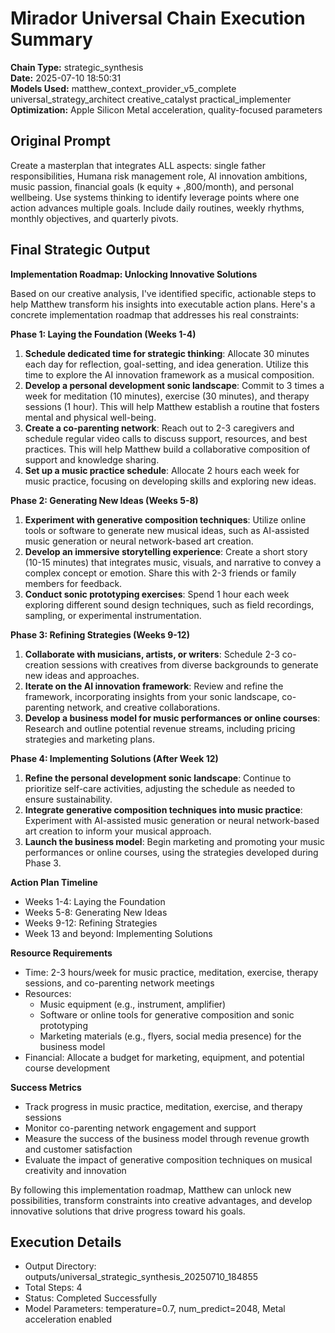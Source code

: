 # Mirador Universal Chain Execution Summary

**Chain Type:** strategic_synthesis  
**Date:** 2025-07-10 18:50:31  
**Models Used:** matthew_context_provider_v5_complete universal_strategy_architect creative_catalyst practical_implementer
**Optimization:** Apple Silicon Metal acceleration, quality-focused parameters

## Original Prompt
Create a masterplan that integrates ALL aspects: single father responsibilities, Humana risk management role, AI innovation ambitions, music passion, financial goals (k equity + 
  ,800/month), and personal wellbeing. Use systems thinking to identify leverage points where one action advances multiple goals. Include daily routines, weekly rhythms, monthly objectives, and quarterly pivots.

## Final Strategic Output
**Implementation Roadmap: Unlocking Innovative Solutions**

Based on our creative analysis, I've identified specific, actionable steps to help Matthew transform his insights into executable action plans. Here's a concrete implementation roadmap that addresses his real constraints:

**Phase 1: Laying the Foundation (Weeks 1-4)**

1. **Schedule dedicated time for strategic thinking**: Allocate 30 minutes each day for reflection, goal-setting, and idea generation. Utilize this time to explore the AI innovation framework as a musical composition.
2. **Develop a personal development sonic landscape**: Commit to 3 times a week for meditation (10 minutes), exercise (30 minutes), and therapy sessions (1 hour). This will help Matthew establish a routine that fosters mental and physical well-being.
3. **Create a co-parenting network**: Reach out to 2-3 caregivers and schedule regular video calls to discuss support, resources, and best practices. This will help Matthew build a collaborative composition of support and knowledge sharing.
4. **Set up a music practice schedule**: Allocate 2 hours each week for music practice, focusing on developing skills and exploring new ideas.

**Phase 2: Generating New Ideas (Weeks 5-8)**

1. **Experiment with generative composition techniques**: Utilize online tools or software to generate new musical ideas, such as AI-assisted music generation or neural network-based art creation.
2. **Develop an immersive storytelling experience**: Create a short story (10-15 minutes) that integrates music, visuals, and narrative to convey a complex concept or emotion. Share this with 2-3 friends or family members for feedback.
3. **Conduct sonic prototyping exercises**: Spend 1 hour each week exploring different sound design techniques, such as field recordings, sampling, or experimental instrumentation.

**Phase 3: Refining Strategies (Weeks 9-12)**

1. **Collaborate with musicians, artists, or writers**: Schedule 2-3 co-creation sessions with creatives from diverse backgrounds to generate new ideas and approaches.
2. **Iterate on the AI innovation framework**: Review and refine the framework, incorporating insights from your sonic landscape, co-parenting network, and creative collaborations.
3. **Develop a business model for music performances or online courses**: Research and outline potential revenue streams, including pricing strategies and marketing plans.

**Phase 4: Implementing Solutions (After Week 12)**

1. **Refine the personal development sonic landscape**: Continue to prioritize self-care activities, adjusting the schedule as needed to ensure sustainability.
2. **Integrate generative composition techniques into music practice**: Experiment with AI-assisted music generation or neural network-based art creation to inform your musical approach.
3. **Launch the business model**: Begin marketing and promoting your music performances or online courses, using the strategies developed during Phase 3.

**Action Plan Timeline**

* Weeks 1-4: Laying the Foundation
* Weeks 5-8: Generating New Ideas
* Weeks 9-12: Refining Strategies
* Week 13 and beyond: Implementing Solutions

**Resource Requirements**

* Time: 2-3 hours/week for music practice, meditation, exercise, therapy sessions, and co-parenting network meetings
* Resources:
	+ Music equipment (e.g., instrument, amplifier)
	+ Software or online tools for generative composition and sonic prototyping
	+ Marketing materials (e.g., flyers, social media presence) for the business model
* Financial: Allocate a budget for marketing, equipment, and potential course development

**Success Metrics**

* Track progress in music practice, meditation, exercise, and therapy sessions
* Monitor co-parenting network engagement and support
* Measure the success of the business model through revenue growth and customer satisfaction
* Evaluate the impact of generative composition techniques on musical creativity and innovation

By following this implementation roadmap, Matthew can unlock new possibilities, transform constraints into creative advantages, and develop innovative solutions that drive progress toward his goals.

## Execution Details
- Output Directory: outputs/universal_strategic_synthesis_20250710_184855
- Total Steps: 4
- Status: Completed Successfully
- Model Parameters: temperature=0.7, num_predict=2048, Metal acceleration enabled
